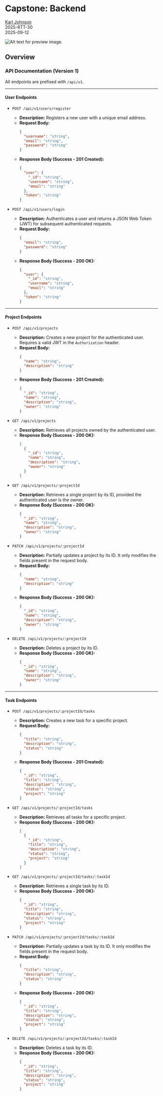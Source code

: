 # Capstone: Backend

[Karl Johnson](https://github.com/hirekarl)  
2025-RTT-30  
<time datetime="2025-09-12">2025-09-12</time>

![Alt text for preview image.](./preview.png)

## Overview

### API Documentation (Version 1)

All endpoints are prefixed with `/api/v1`.

---

#### User Endpoints
- `POST /api/v1/users/register`
  - **Description:** Registers a new user with a unique email address.
  - **Request Body:**
    ```json
    {
      "username": "string",
      "email": "string",
      "password": "string"
    }
    ```
  - **Response Body (Success - 201 Created):**
    ```json
    {
      "user": {
        "_id": "string",
        "username": "string",
        "email": "string"
      },
      "token": "string"
    }
    ```

- `POST /api/v1/users/login`
  - **Description:** Authenticates a user and returns a JSON Web Token (JWT) for subsequent authenticated requests.
  - **Request Body:**
    ```json
    {
      "email": "string",
      "password": "string"
    }
    ```
  - **Response Body (Success - 200 OK):**
    ```json
    {
      "user": {
        "_id": "string",
        "username": "string",
        "email": "string"
      },
      "token": "string"
    }
    ```

---

#### Project Endpoints
- `POST /api/v1/projects`
  - **Description:** Creates a new project for the authenticated user. Requires a valid JWT in the `Authorization` header.
  - **Request Body:**
    ```json
    {
      "name": "string",
      "description": "string"
    }
    ```
  - **Response Body (Success - 201 Created):**
    ```json
    {
      "_id": "string",
      "name": "string",
      "description": "string",
      "owner": "string"
    }
    ```

- `GET /api/v1/projects`
  - **Description:** Retrieves all projects owned by the authenticated user.
  - **Response Body (Success - 200 OK):**
    ```json
    [
      {
        "_id": "string",
        "name": "string",
        "description": "string",
        "owner": "string"
      }
    ]
    ```

- `GET /api/v1/projects/:projectId`
  - **Description:** Retrieves a single project by its ID, provided the authenticated user is the owner.
  - **Response Body (Success - 200 OK):**
    ```json
    {
      "_id": "string",
      "name": "string",
      "description": "string",
      "owner": "string"
    }
    ```

- `PATCH /api/v1/projects/:projectId`
  - **Description:** Partially updates a project by its ID. It only modifies the fields present in the request body.
  - **Request Body:**
    ```json
    {
      "name": "string",
      "description": "string"
    }
    ```
  - **Response Body (Success - 200 OK):**
    ```json
    {
      "_id": "string",
      "name": "string",
      "description": "string",
      "owner": "string"
    }
    ```

- `DELETE /api/v1/projects/:projectId`
  - **Description:** Deletes a project by its ID.
  - **Response Body (Success - 200 OK):**
    ```json
    {
      "_id": "string",
      "name": "string",
      "description": "string",
      "owner": "string"
    }
    ```

---

#### Task Endpoints
- `POST /api/v1/projects/:projectId/tasks`
  - **Description:** Creates a new task for a specific project.
  - **Request Body:**
    ```json
    {
      "title": "string",
      "description": "string",
      "status": "string"
    }
    ```
  - **Response Body (Success - 201 Created):**
    ```json
    {
      "_id": "string",
      "title": "string",
      "description": "string",
      "status": "string",
      "project": "string"
    }
    ```

- `GET /api/v1/projects/:projectId/tasks`
  - **Description:** Retrieves all tasks for a specific project.
  - **Response Body (Success - 200 OK):**
    ```json
    [
      {
        "_id": "string",
        "title": "string",
        "description": "string",
        "status": "string",
        "project": "string"
      }
    ]
    ```

- `GET /api/v1/projects/:projectId/tasks/:taskId`
  - **Description:** Retrieves a single task by its ID.
  - **Response Body (Success - 200 OK):**
    ```json
    {
      "_id": "string",
      "title": "string",
      "description": "string",
      "status": "string",
      "project": "string"
    }
    ```

- `PATCH /api/v1/projects/:projectId/tasks/:taskId`
  - **Description:** Partially updates a task by its ID. It only modifies the fields present in the request body.
  - **Request Body:**
    ```json
    {
      "title": "string",
      "description": "string",
      "status": "string"
    }
    ```
  - **Response Body (Success - 200 OK):**
    ```json
    {
      "_id": "string",
      "title": "string",
      "description": "string",
      "status": "string",
      "project": "string"
    }
    ```

- `DELETE /api/v1/projects/:projectId/tasks/:taskId`
  - **Description:** Deletes a task by its ID.
  - **Response Body (Success - 200 OK):**
    ```json
    {
      "_id": "string",
      "title": "string",
      "description": "string",
      "status": "string",
      "project": "string"
    }
    ```
